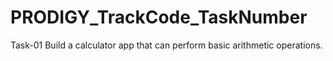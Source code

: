 # PRODIGY_TrackCode_TaskNumber
Task-01  Build a calculator app that can perform basic arithmetic operations.
